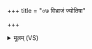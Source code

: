 +++
title = "०७ विभ्राजं ज्योतिषा"

+++
<details><summary>मूलम् (VS)</summary>

वि॒भ्राजं॒ ज्योति॑षा॒ स्वरग॑च्छो रोच॒नं दि॒वः। दे॒वास्त॑ इन्द्र स॒ख्याय॑ येमिरे ॥
</details>